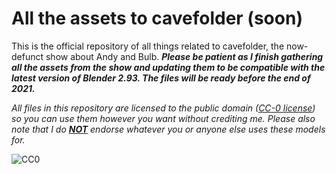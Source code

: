 # All the assets to cavefolder (soon)

This is the official repository of all things related to cavefolder, the now-defunct show about Andy and Bulb. _**Please be patient as I finish gathering all the assets from the show and updating them to be compatible with the latest version of Blender 2.93. The files will be ready before the end of 2021.**_

*All files in this repository are licensed to the public domain ([CC-0 license](https://creativecommons.org/share-your-work/public-domain/cc0)) so you can use them however you want without crediting me. Please also note that I do <ins>**NOT**</ins> endorse whatever you or anyone else uses these models for.*

![CC0](https://licensebuttons.net/p/zero/1.0/88x31.png)
